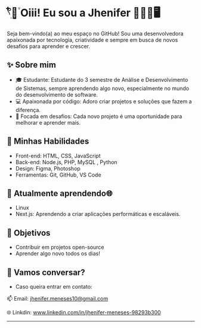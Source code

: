 


# 𓍢ִ໋🌷͙֒ Oiii! Eu sou a Jhenifer 👩🏼‍💻🖥️



Seja bem-vindo(a) ao meu espaço no GitHub! Sou uma desenvolvedora apaixonada por tecnologia, criatividade e sempre em busca de novos desafios para aprender e crescer.

## ✨ Sobre mim

- 🎓 Estudante: Estudante do 3 semestre de Análise e Desenvolvimento de Sistemas, sempre aprendendo algo novo, especialmente no mundo do desenvolvimento de software.
- 💻 Apaixonada por código: Adoro criar projetos e soluções que fazem a diferença.
- 💪 Focada em desafios: Cada novo projeto é uma oportunidade para melhorar e aprender mais.

## 🚀 Minhas Habilidades

- Front-end: HTML, CSS, JavaScript
- Back-end: Node.js, PHP, MySQL , Python
- Design: Figma, Photoshop
- Ferramentas: Git, GitHub, VS Code

## 🌱 Atualmente aprendendo🌐

- Linux
- Next.js: Aprendendo a criar aplicações performáticas e escaláveis.

## 🎯 Objetivos

- Contribuir em projetos open-source
- Aprender algo novo todos os dias!

## 💌 Vamos conversar?

- Caso queira entrar em contato:

📫 Email: jhenifer.meneses10@gmail.com

🌐 Linkdin: www.linkedin.com/in/jhenifer-meneses-98293b300

---

```markdown

